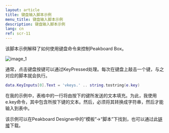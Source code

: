 ```yaml
---
layout: article
title: 键盘输入脚本示例
menu_title: 键盘输入脚本示例
description: 键盘输入脚本示例
lang: cn
ref: scr-11
---
```

该脚本示例解释了如何使用键盘命令来控制Peakboard Box。


![image_1](/assets/images/scripting/Scripting_Beispiele/KeyInputs.png)

通常，点击键盘按键可以通过KeyPressed处理。每次在键盘上敲击一个键，与之对应的脚本就会执行。

```lua
data.KeyInputs[0].Text = 'vkeys.' .. string.tostring(e.key)

```

在我的示例中，表格中的一行将由按下的键所发送的文本填充。为此，我使用e.key命令，其中包含所按下键的文本。然后，必须将其转换成字符串，然后才能输入到表中。

该示例可以在Peakboard Designer中的“模板”->“脚本”下找到，也可以通过此[链接](https://github.com/Peakboard/CoolStuff/raw/master/Scripts/Key%20Inputs/KeyInputs.pbmx)下载。
